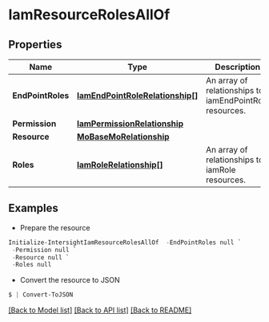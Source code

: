 # IamResourceRolesAllOf
## Properties

Name | Type | Description | Notes
------------ | ------------- | ------------- | -------------
**EndPointRoles** | [**IamEndPointRoleRelationship[]**](IamEndPointRoleRelationship.md) | An array of relationships to iamEndPointRole resources. | [optional] [readonly] 
**Permission** | [**IamPermissionRelationship**](IamPermissionRelationship.md) |  | [optional] 
**Resource** | [**MoBaseMoRelationship**](MoBaseMoRelationship.md) |  | [optional] 
**Roles** | [**IamRoleRelationship[]**](IamRoleRelationship.md) | An array of relationships to iamRole resources. | [optional] 

## Examples

- Prepare the resource
```powershell
Initialize-IntersightIamResourceRolesAllOf  -EndPointRoles null `
 -Permission null `
 -Resource null `
 -Roles null
```

- Convert the resource to JSON
```powershell
$ | Convert-ToJSON
```

[[Back to Model list]](../README.md#documentation-for-models) [[Back to API list]](../README.md#documentation-for-api-endpoints) [[Back to README]](../README.md)

